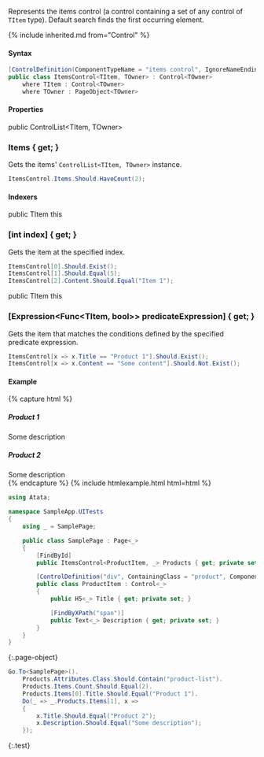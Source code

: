 Represents the items control (a control containing a set of any control of `TItem` type). Default search finds the first occurring element.

{% include inherited.md from="Control" %}

#### Syntax

```cs
[ControlDefinition(ComponentTypeName = "items control", IgnoreNameEndings = "ItemsControl,Control")]
public class ItemsControl<TItem, TOwner> : Control<TOwner>
    where TItem : Control<TOwner>
    where TOwner : PageObject<TOwner>
```

#### Properties

<div class="member">
    <span class="head"><span class="keyword">public</span> <span class="type">ControlList</span><wbr>&lt;<span class="type">TItem</span>, <span class="type">TOwner</span>&gt;</span>
    <h3><span class="body">Items</span><span class="tail"> { <span class="keyword">get</span>; }</span></h3>
</div>

Gets the items' `ControlList<TItem, TOwner>` instance.

```cs
ItemsControl.Items.Should.HaveCount(2);
```

#### Indexers

<div class="member">
    <span class="head"><span class="keyword">public</span> <span class="type">TItem</span> <span class="keyword">this</span></span>
    <h3><span class="body">[<span class="keyword">int</span> index]</span><span class="tail"> { <span class="keyword">get</span>; }</span></h3>
</div>

Gets the item at the specified index.

```cs
ItemsControl[0].Should.Exist();
ItemsControl[1].Should.Equal(5);
ItemsControl[2].Content.Should.Equal("Item 1");
```

<div class="member">
    <span class="head"><span class="keyword">public</span> <span class="type">TItem</span> <span class="keyword">this</span></span>
    <h3><span class="body">[<span class="type">Expression</span><wbr>&lt;<span class="type">Func</span><wbr>&lt;<span class="type">TItem</span>, <span class="keyword">bool</span>&gt;&gt; predicateExpression]</span><span class="tail"> { <span class="keyword">get</span>; }</span></h3>
</div>

Gets the item that matches the conditions defined by the specified predicate expression.

```cs
ItemsControl[x => x.Title == "Product 1"].Should.Exist();
ItemsControl[x => x.Content == "Some content"].Should.Not.Exist();
```

#### Example

{% capture html %}
<div id="products" class="product-list">
    <div class="product">
        <h5>Product 1</h5>
        <span>Some description</span>
    </div>
    <div class="product">
        <h5>Product 2</h5>
        <span>Some description</span>
    </div>
</div>
{% endcapture %}
{% include htmlexample.html html=html %}

```cs
using Atata;

namespace SampleApp.UITests
{
    using _ = SamplePage;

    public class SamplePage : Page<_>
    {
        [FindById]
        public ItemsControl<ProductItem, _> Products { get; private set; }

        [ControlDefinition("div", ContainingClass = "product", ComponentTypeName = "product item")]
        public class ProductItem : Control<_>
        {
            public H5<_> Title { get; private set; }

            [FindByXPath("span")]
            public Text<_> Description { get; private set; }
        }
    }
}
```
{:.page-object}

```cs
Go.To<SamplePage>().
    Products.Attributes.Class.Should.Contain("product-list").
    Products.Items.Count.Should.Equal(2).
    Products.Items[0].Title.Should.Equal("Product 1").
    Do(_ => _.Products.Items[1], x =>
    {
        x.Title.Should.Equal("Product 2");
        x.Description.Should.Equal("Some description");
    });
```
{:.test}